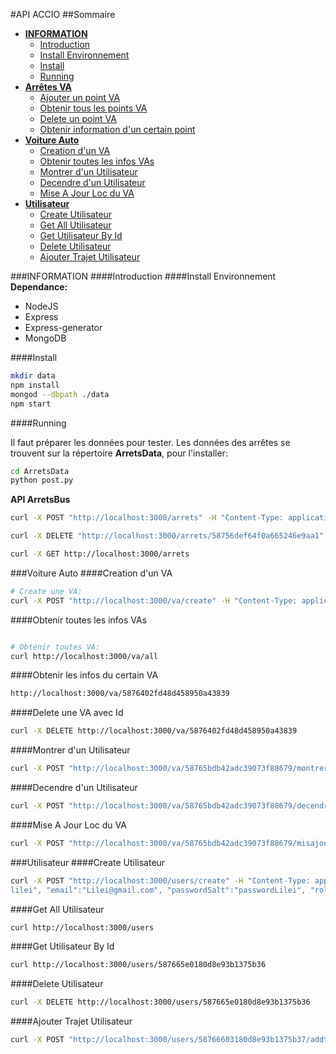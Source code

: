 #API ACCIO
##Sommaire

- [**INFORMATION**](#INFORMATION)
	- [Introduction](#Introduction)
	- [Install Environnement](#Install-Environnement)
	- [Install]()
	- [Running]()
- [**Arrêtes VA**]()
	- [Ajouter un point VA]()
	- [Obtenir tous les points VA]()
	- [Delete un point VA]()
	- [Obtenir information d'un certain point]()
- [**Voiture Auto**]()
	- [Creation d'un VA]()
	- [Obtenir toutes les infos VAs]()	
	- [Montrer d'un Utilisateur]()
	- [Decendre d'un Utilisateur]()
	- [Mise A Jour Loc du VA](#Mise-A-jour-Loc-du-VA)
- [**Utilisateur**]()
	- [Create Utilisateur]()
	- [Get All Utilisateur]()
	- [Get Utilisateur By Id]()
	- [Delete Utilisateur]()
	- [Ajouter Trajet Utilisateur]()




###INFORMATION
####Introduction
####Install Environnement
__Dependance:__

- NodeJS
- Express
- Express-generator
- MongoDB

####Install

~~~bash
mkdir data
npm install
mongod --dbpath ./data 
npm start
~~~


####Running

Il faut préparer les données pour tester. Les données des arrêtes se trouvent sur la répertoire **ArretsData**, pour l'installer: 

~~~bash
cd ArretsData
python post.py
~~~




**API ArretsBus**

~~~bash
curl -X POST "http://localhost:3000/arrets" -H "Content-Type: application/json" -d '{"location":{"lat":49.18165,"lon":-0.34709},"nom":"Le Dôme"}'

curl -X DELETE "http://localhost:3000/arrets/58756def64f0a665246e9aa1"

curl -X GET http://localhost:3000/arrets
~~~

###Voiture Auto
####Creation d'un VA

~~~bash
# Create une VA:
curl -X POST "http://localhost:3000/va/create" -H "Content-Type: application/json" -d '{"loc":{"lat":49.18165,"lon":-0.34709},"nbrPersonne":1, "capacite":7, "dispo": true, "onMovement": true}'
~~~
####Obtenir toutes les infos VAs	

~~~bash

# Obtenir toutes VA:
curl http://localhost:3000/va/all
~~~

####Obtenir les infos du certain VA

~~~bash
http://localhost:3000/va/5876402fd48d458950a43839
~~~

####Delete une VA avec Id

~~~bash
curl -X DELETE http://localhost:3000/va/5876402fd48d458950a43839
~~~


####Montrer d'un Utilisateur

~~~bash
curl -X POST "http://localhost:3000/va/58765bdb42adc39073f88679/montrer" -H "Content-Type: application/json" -d '{"loc":{"lat":49.18165,"lon":-0.44}, "newClient":"58766603180d8e93b1375b37", "newTrajetVa":[{"lon":111,"lat":111},{"lon":2,"lat":222}], "trajetUserID":"58766603180d8e93b1375b37"}'
~~~

####Decendre d'un Utilisateur

~~~bash
curl -X POST "http://localhost:3000/va/58765bdb42adc39073f88679/decendre" -H "Content-Type: application/json" -d '{"loc":{"lat":49.18165,"lon":-0.45}, "newClient":"58766603180d8e93b1375b37", "newTrajetVa":[{"lon":111,"lat":111},{"lon":2,"lat":222}], "trajetUserID":"58766603180d8e93b1375b37"}'
~~~
####Mise A Jour Loc du VA

~~~bash
curl -X POST "http://localhost:3000/va/58765bdb42adc39073f88679/misajour" -H "Content-Type: application/json" -d '{"loc":{"lat":49.18165,"lon":-0.45}, "newTrajetVa":[{"lon":111,"lat":111},{"lon":2,"lat":333}]}'
~~~



###Utilisateur
####Create Utilisateur

~~~bash
curl -X POST "http://localhost:3000/users/create" -H "Content-Type: application/json" -d '{"username":"
lilei", "email":"Lilei@gmail.com", "passwordSalt":"passwordLilei", "role":"0"}'
~~~


####Get All Utilisateur

~~~bash
curl http://localhost:3000/users
~~~

####Get Utilisateur By Id

~~~bash
curl http://localhost:3000/users/587665e0180d8e93b1375b36
~~~

####Delete Utilisateur

~~~bash
curl -X DELETE http://localhost:3000/users/587665e0180d8e93b1375b36
~~~

####Ajouter Trajet Utilisateur

~~~bash
curl -X POST "http://localhost:3000/users/58766603180d8e93b1375b37/addtrajet" -H "Content-Type: application/json" -d '{"depart":{"lon":123,"lat":456},"arrivee":{"lon":321,"lat":543}, "reserve":false, "timeStamp":3333, "maxAttant":44444}'
~~~









